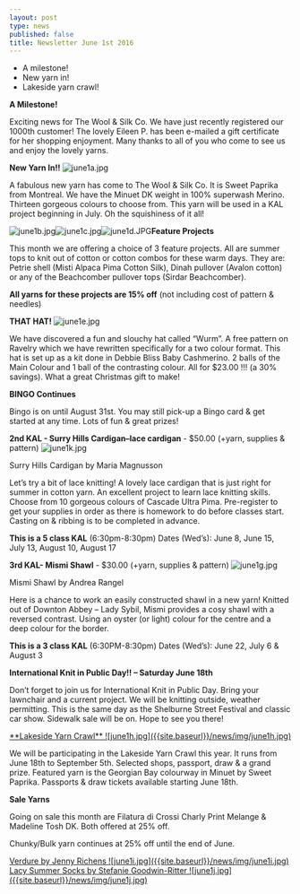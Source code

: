 ```yaml
---
layout: post
type: news
published: false
title: Newsletter June 1st 2016
---
```

- A milestone!
- New yarn in!
- Lakeside yarn crawl!

**A Milestone!**

Exciting news for The Wool & Silk Co.  We have just recently registered our 1000th customer!   The lovely Eileen P. has been e-mailed a gift certificate for her shopping enjoyment.  Many thanks to all of you who come to see us and enjoy the lovely yarns.
 
**New Yarn In!!**
![june1a.jpg]({{site.baseurl}}/news/img/june1a.jpg)

A fabulous new yarn has come to The Wool & Silk Co.  It is Sweet Paprika from Montreal.  We have the Minuet DK weight in 100% superwash Merino.  Thirteen gorgeous colours to choose from.  This yarn will be used in a KAL project beginning in July.  Oh the squishiness of it all!
 
 
**Feature Projects**
<span style="float:left">![june1b.jpg]({{site.baseurl}}/news/img/june1b.jpg)</span>
<span style="float:left">![june1c.jpg]({{site.baseurl}}/news/img/june1c.jpg)</span>
<span style="float:left">![june1d.JPG]({{site.baseurl}}/news/img/june1d.JPG)</span>
<div class="clearfix"></div>

This month we are offering a choice of 3 feature projects. All are summer tops to knit out of cotton or cotton combos for these warm days.  They are: 
Petrie shell (Misti Alpaca Pima Cotton Silk), Dinah pullover (Avalon cotton) or any of the Beachcomber pullover tops (Sirdar Beachcomber). 
  

**All yarns for these projects are 15% off** (not including cost of pattern & needles)


**THAT HAT!**
![june1e.jpg]({{site.baseurl}}/news/img/june1e.jpg)

We have discovered a fun and slouchy hat called “Wurm”.  A free pattern on Ravelry which we have rewritten specifically for a two colour format.  This hat
is set up as a kit done in Debbie Bliss Baby Cashmerino. 2 balls of the Main Colour and 1 ball of the contrasting colour.  All for $23.00 !!!  (a 30% savings). What a great Christmas gift to make!
 
**BINGO Continues**

Bingo is on until August 31st. You may still pick-up a Bingo card & get started at
any time. Lots of fun & great prizes!
 
 
**2nd KAL - Surry Hills Cardigan–lace cardigan** - $50.00 (+yarn, supplies & pattern)
![june1k.jpg]({{site.baseurl}}/news/img/june1k.jpg)

Surry Hills Cardigan  by Maria Magnusson

Let’s try a bit of lace knitting!  A lovely lace cardigan that is just right for summer in cotton yarn.  An excellent project to learn lace knitting skills.  Choose from 10 gorgeous colours of Cascade Ultra Pima.  Pre-register to get your supplies in order as there is homework to do before classes start.  Casting on & ribbing is to be completed in advance.

**This is a 5 class KAL** (6:30pm-8:30pm)
Dates (Wed’s): June 8, June 15, July 13, August 10, August 17    
 
**3rd  KAL- Mismi Shawl** - $30.00 (+yarn, supplies & pattern)
![june1g.jpg]({{site.baseurl}}/news/img/june1g.jpg)

Mismi Shawl  by Andrea Rangel

Here is a chance to work an easily constructed shawl in a new yarn!  Knitted out of  Downton Abbey – Lady Sybil, Mismi provides a cosy shawl with a reversed contrast.  Using an oyster (or light) colour for the centre and a deep colour for the border.

**This is a 3 class KAL** (6:30PM-8:30pm)
Dates (Wed’s): June 22, July 6 & August 3    


**International Knit in Public Day!! – Saturday June 18th**

Don’t forget to join us for International Knit in Public Day. Bring your lawnchair and a current project. We will be knitting outside, weather permitting. This is the same day as the Shelburne Street Festival and classic car show. Sidewalk sale will be on. Hope to see you there!

<a href="http://lakesideyarncrawl.blogspot.ca/">
**Lakeside Yarn Crawl**
![june1h.jpg]({{site.baseurl}}/news/img/june1h.jpg)
</a>

We will be participating in the Lakeside Yarn Crawl this year. It runs from June 18th to September 5th.  Selected shops, passport, draw & a grand prize.  Featured yarn is the Georgian Bay colourway in Minuet by Sweet Paprika.  Passports & draw tickets available starting June 18th.
 
**Sale Yarns**

Going on sale this month are Filatura di Crossi Charly Print Melange & Madeline Tosh DK. Both offered at 25% off.

Chunky/Bulk yarn continues at 25% off until the end of June.

<span style="float:left">
<a href="http://www.ravelry.com/patterns/library/verdure-3">
Verdure by Jenny Richens
![june1i.jpg]({{site.baseurl}}/news/img/june1i.jpg)
</a>
</span>
<span style="float:left">
<a href="http://www.ravelry.com/patterns/library/lacy-summer-socks-2">
Lacy Summer Socks by Stefanie Goodwin-Ritter    
![june1j.jpg]({{site.baseurl}}/news/img/june1j.jpg)
</a>
</span>
<div class="clearfix"></div>